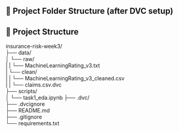 

## 📂 Project Folder Structure (after DVC setup)



## 📁 Project Structure
insurance-risk-week3/  
├── data/  
│   └── raw/  
|   |   └── MachineLearningRating_v3.txt  
|   └── clean/  
|   |   └── MachineLearningRating_v3_cleaned.csv    
|   |   └── claims.csv.dvc   
├── scripts/  
│   └── task1_eda.ipynb 
├── .dvc/  
├── .dvcignore   
├── README.md  
├── .gitignore  
└── requirements.txt
